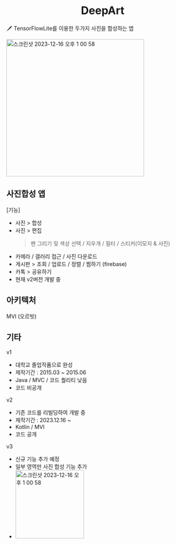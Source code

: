 <h1 align="center">DeepArt</h1>

<p>
🗡️ TensorFlowLite를 이용한 두가지 사진을 합성하는 앱
</p>

<img width="360" alt="스크린샷 2023-12-16 오후 1 00 58" src="https://github.com/woosang1/Deep_Art/assets/45825518/ef1ea551-724a-48b5-965c-f2a33fc629f8">

## 사진합성 앱
[기능]
- 사진 > 합성
- 사진 > 편집
  > 펜 그리기 및 색상 선택 / 지우개 / 필터 / 스티커(이모지 & 사진)
- 카메라 / 갤러리 접근 / 사진 다운로드
- 게시판 > 조회 / 업로드 / 정렬 / 찜하기 (firebase)
- 카톡 > 공유하기
- 현재 v2버전 개발 중

## 아키텍처
MVI (오르빗)

## 기타
v1
- 대학교 졸업작품으로 완성
- 제작기간 : 2015.03 ~ 2015.06
- Java / MVC / 코드 퀄리티 낮음
- 코드 비공개

v2 
- 기존 코드를 리빌딩하여 개발 중
- 제작기간 : 2023.12.16 ~
- Kotlin / MVI
- 코드 공개

v3
- 신규 기능 추가 예정
- 일부 영역만 사진 합성 기능 추가
- <img width="179" alt="스크린샷 2023-12-16 오후 1 00 58" src="https://github.com/woosang1/Deep_Art/assets/45825518/4739240a-e19e-455a-8cbe-db620087c802">


